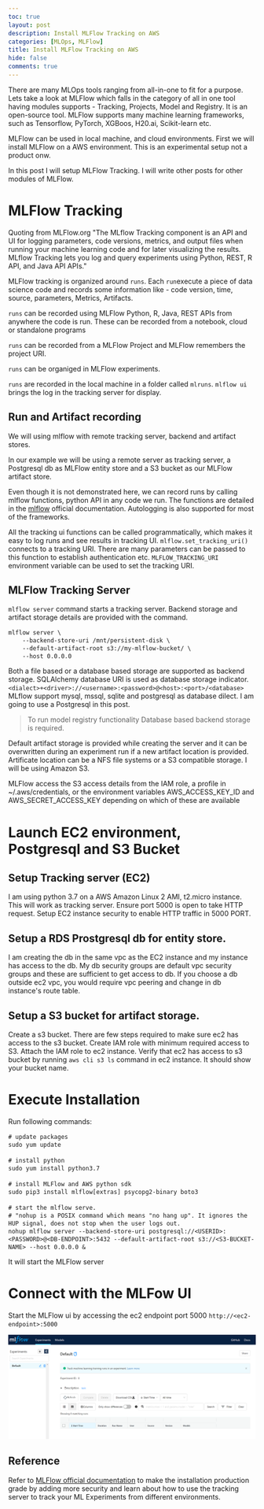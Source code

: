 ```yaml
---
toc: true
layout: post
description: Install MLFlow Tracking on AWS
categories: [MLOps, MLFlow]
title: Install MLFlow Tracking on AWS
hide: false
comments: true
---
```


There are many MLOps tools ranging from all-in-one to fit for a purpose. Lets take a look at MLFlow which falls in the category of all in one tool having modules supports - Tracking, Projects, Model and Registry. It is an open-source tool. MLFlow supports many machine learning frameworks, such as Tensorflow, PyTorch, XGBoos, H20.ai, Scikit-learn etc.

MLFlow can be used in local machine, and cloud environments. First we will install MLFlow on a AWS environment. This is an experimental setup not a product onw.

In this post I will setup MLFlow Tracking. I will write other posts for other modules of MLFlow.

# MLFlow Tracking

Quoting from MLFlow.org 
"The MLflow Tracking component is an API and UI for logging parameters, code versions, metrics, and output files when running your machine learning code and for later visualizing the results. MLflow Tracking lets you log and query experiments using Python, REST, R API, and Java API APIs."

MLFlow tracking is organized around `runs`. Each `run`execute a piece of data science code and records some information like - code version, time, source, parameters, Metrics, Artifacts.

`runs` can be recorded using MLFlow Python, R, Java, REST APIs from anywhere the code is run. These can be recorded from a notebook, cloud or standalone programs

`runs` can be recorded from a MLFlow Project and MLFlow remembers the project URI.

`runs` can be organiged in MLFlow experiments.

`runs` are recorded in the local machine in a folder called `mlruns`. `mlflow ui` brings the log in the tracking server for display.

## Run and Artifact recording

We will using mlflow with remote tracking server, backend and artifact stores.

In our example we will be using a remote server as tracking server, a Postgresql db as MLFlow entity store and a S3 bucket as our MLFlow artifact store.

Even though it is not demonstrated here, we can record runs by calling mlflow functions, python API in any code we run. The functions are detailed in the [mlflow](https://mlflow.org/docs/latest/tracking.html#logging-data-to-runs) official documentation. Autologging is also supported for most of the frameworks.

All the tracking ui functions can be called programmatically, which makes it easy to log runs and see results in tracking UI. 
`mlflow.set_tracking_uri()` connects to a tracking URI. There are many parameters can be passed to this function to establish authentication etc. `MLFLOW_TRACKING_URI` environment variable can be used to set the tracking URI.


## MLFlow Tracking Server

`mlflow server` command starts a tracking server. Backend storage and artifact storage details are provided with the command.

```
mlflow server \
    --backend-store-uri /mnt/persistent-disk \
    --default-artifact-root s3://my-mlflow-bucket/ \
    --host 0.0.0.0
```

Both a file based or a database based storage are supported as backend storage. SQLAlchemy database URI is used as database storage indicator. `<dialect>+<driver>://<username>:<password>@<host>:<port>/<database>` MLflow support mysql, mssql, sqlite and postgresql as database dilect. I am going to use a Postgresql in this post.

> To run model registry functionality Database based backend storage is required.

Default artifact storage is provided while creating the server and it can be overwritten during an experiment run if a new artifact location is provided. Artificate location can be a NFS file systems or a S3 compatible storage. I will be using Amazon S3.

MLFlow access the S3 access details from the IAM role, a profile in ~/.aws/credentials, or the environment variables AWS_ACCESS_KEY_ID and AWS_SECRET_ACCESS_KEY depending on which of these are available

# Launch EC2 environment, Postgresql and S3 Bucket

## Setup Tracking server (EC2)
I am using python 3.7 on a AWS Amazon Linux 2 AMI, t2.micro instance. This will work as tracking server. Ensure port 5000 is open to take HTTP request. Setup EC2 instance security to enable HTTP traffic in 5000 PORT.

## Setup a RDS Prostgresql db for entity store. 
I am creating the db in the same vpc as the EC2 instance and my instance has access to the db. My db security groups are default vpc security groups and these are sufficient to get access to db. If you choose a db outside ec2 vpc, you would require vpc peering and change in db instance's route table.

## Setup a S3 bucket for artifact storage. 
Create a s3 bucket. There are few steps required to make sure ec2 has access to the s3 bucket.
Create IAM role with minimum required access to S3. 
Attach the IAM role to ec2 instance. 
Verify that ec2 has access to s3 bucket by running `aws cli s3 ls` command in ec2 instance. It should show your bucket name. 

# Execute Installation

Run following commands:

```
# update packages
sudo yum update

# install python
sudo yum install python3.7

# install MLFlow and AWS python sdk
sudo pip3 install mlflow[extras] psycopg2-binary boto3

# start the mlflow serve. 
# "nohup is a POSIX command which means "no hang up". It ignores the HUP signal, does not stop when the user logs out.
nohup mlflow server --backend-store-uri postgresql://<USERID>:<PASSWORD>@<DB-ENDPOINT>:5432 --default-artifact-root s3://<S3-BUCKET-NAME> --host 0.0.0.0 &
```

It will start the MLFlow server


# Connect with the MLFow UI

Start the MLFlow ui by accessing the ec2 endpoint port 5000 ```http://<ec2-endpoint>:5000```

![](/images/2022-01-30-install-mlflow-on-aws/image1.png)

## Reference

Refer to [MLFlow official documentation](https://mlflow.org/docs/) to make the installation production grade by adding more security and learn about how to use the tracking server to track your ML Experiments from different environments. 

